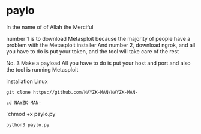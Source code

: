 # paylo

In the name of of Allah the Merciful 

number 1 is to download Metasploit because the majority of people have a problem with the Metasploit installer 
And number 2, download ngrok, and all you have to do is put your token, and the tool will take care of the rest 

No. 3 Make a payload All you have to do is put your host and port and also the tool is running Metasploit 

installation Linux 

`git clone https://github.com/NAYZK-MAN/NAYZK-MAN-`

`cd NAYZK-MAN-`

`chmod +x paylo.py 

`python3 paylo.py`
